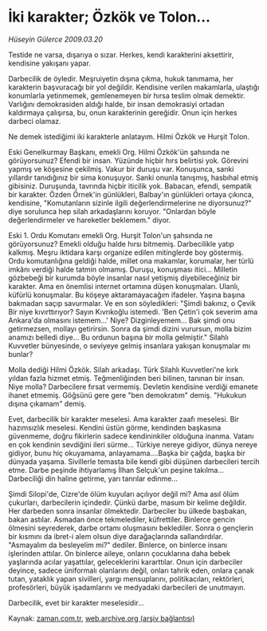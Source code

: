 # İki karakter;  Özkök ve Tolon...

*Hüseyin Gülerce 2009.03.20*

<tr><td class="metin" colspan="2" style="padding-top: 20px; padding-left: 5px; padding-right: 10px;">Testide ne varsa, dışarıya o sızar. Herkes, kendi karakterini aksettirir, kendisine yakışanı yapar.</td></tr><tr><td class="metin" colspan="2" style="padding-top: 20px; padding-left: 5px; padding-right: 10px;"><p> Darbecilik de öyledir. Meşruiyetin dışına çıkma, hukuk tanımama, her karakterin başvuracağı bir yol değildir. Kendisine verilen makamlarla, ulaştığı konumlarla yetinmemek, gemlenemeyen bir hırsa teslim olmak demektir. Varlığını demokrasiden aldığı halde, bir insan demokrasiyi ortadan kaldırmaya çalışırsa, bu, onun karakterinin gereğidir. Onun için herkes darbeci olamaz.
<p> Ne demek istediğimi iki karakterle anlatayım. Hilmi Özkök ve Hurşit Tolon.
<p> Eski Genelkurmay Başkanı, emekli Org. Hilmi Özkök'ün şahsında ne görüyorsunuz? Efendi bir insan. Yüzünde hiçbir hırs belirtisi yok. Görevini yapmış ve köşesine çekilmiş. Vakur bir duruşu var. Konuşunca, sanki yıllardır tanıdığınız bir sima konuşuyor. Sanki onunla tanışmış, hasbıhal etmiş gibisiniz. Duruşunda, tavrında hiçbir iticilik yok. Babacan, efendi, sempatik bir karakter. Özden Örnek'in günlükleri, Balbay'ın günlükleri ortaya çıkınca, kendisine, "Komutanların sizinle ilgili değerlendirmelerine ne diyorsunuz?" diye sorulunca hep silah arkadaşlarını koruyor. "Onlardan böyle değerlendirmeler ve hareketler beklemem." diyor.
<p> Eski 1. Ordu Komutanı emekli Org. Hurşit Tolon'un şahsında ne görüyorsunuz? Emekli olduğu halde hırsı bitmemiş. Darbecilikle yatıp kalkmış. Meşru iktidara karşı organize edilen mitinglerde boy göstermiş. Ordu komutanlığına geldiği halde, millet ona makamlar, korumalar, her türlü imkânı verdiği halde tatmin olmamış. Duruşu, konuşması itici... Milletin gözbebeği bir kurumda böyle insanlar nasıl yetişmiş diyebileceğiniz bir karakter. Ama en önemlisi internet ortamına düşen konuşmaları. Ulanlı, küfürlü konuşmalar. Bu köşeye aktaramayacağım ifadeler. Yaşına başına bakmadan saçıp savurmalar. Ve en son söyledikleri: "Şimdi bakınız, o Çevik Bir niye kıvırttırıyor? Sayın Kıvrıkoğlu istemedi. 'Ben Çetin'i çok severim ama Ankara'da olmasını istemem...' Niye? Dizginleyemem... Bak şimdi onu getirmezsen, mollayı getirirsin. Sonra da şimdi dizini vurursun, molla bizim anamızı belledi diye... Bu ordunun başına bir molla gelmiştir." Silahlı Kuvvetler bünyesinde, o seviyeye gelmiş insanlara yakışan konuşmalar mı bunlar?
<p> Molla dediği Hilmi Özkök. Silah arkadaşı. Türk Silahlı Kuvvetleri'ne kırk yıldan fazla hizmet etmiş. Teğmenliğinden beri bilinen, tanınan bir insan. Niye molla? Darbecilere fırsat vermemiş. Devletin kendisine verdiği emanete ihanet etmemiş. Göğsünü gere gere "ben demokratım" demiş. "Hukukun dışına çıkamam" demiş.
<p> Evet, darbecilik bir karakter meselesi. Ama karakter zaafı meselesi. Bir hazımsızlık meselesi. Kendini üstün görme, kendinden başkasına güvenmeme, doğru fikirlerin sadece kendininkiler olduğuna inanma. Vatanı en çok kendinin sevdiğini ileri sürme... Türkiye nereye gidiyor, dünya nereye gidiyor, bunu hiç okuyamama, anlayamama....Başka bir çağda, başka bir dünyada yaşama. Sivillerle temasta bile kendi gibi düşünen darbecileri tercih etme. Darbe peşinde ihtiyarlamış İlhan Selçuk'un peşine takılma... Darbeciliği din haline getirme, yarı tanrılar edinme...
<p> Şimdi Silopi'de, Cizre'de ölüm kuyuları açılıyor değil mi? Ama asıl ölüm çukurları, darbecilerin içindedir. Çünkü darbe, masum bir kelime değildir. Her darbeden sonra insanlar ölmektedir. Darbeciler bu ülkede başbakan, bakan astılar. Asmadan önce tekmelediler, küfrettiler. Binlerce gencin ölmesini seyrederek, darbe ortamı oluşmasını beklediler. Sonra o gençlerin bir kısmını da ibret-i alem olsun diye darağaçlarında sallandırdılar. "Asmayalım da besleyelim mi?" dediler. Binlerce, on binlerce insanı işlerinden attılar. On binlerce aileye, onların çocuklarına daha bebek yaşlarında acılar yaşattılar, geleceklerini kararttılar. Onun için darbeciler deyince, sadece üniformalı olanlarını değil, onları tahrik eden, onlara çanak tutan, yataklık yapan sivilleri, yargı mensuplarını, politikacıları, rektörleri, profesörleri, büyük işadamlarını ve medyadaki darbecileri de unutmayın.
<p> Darbecilik, evet bir karakter meselesidir...<br/></p></p></p></p></p></p></p></p></td></tr>

Kaynak: [zaman.com.tr](http://zaman.com.tr/yazar.do?yazino=827576), [web.archive.org (arşiv bağlantısı)](http://web.archive.org/web/20090525123713/http://www.zaman.com.tr:80/yazar.do?yazino=827576)
